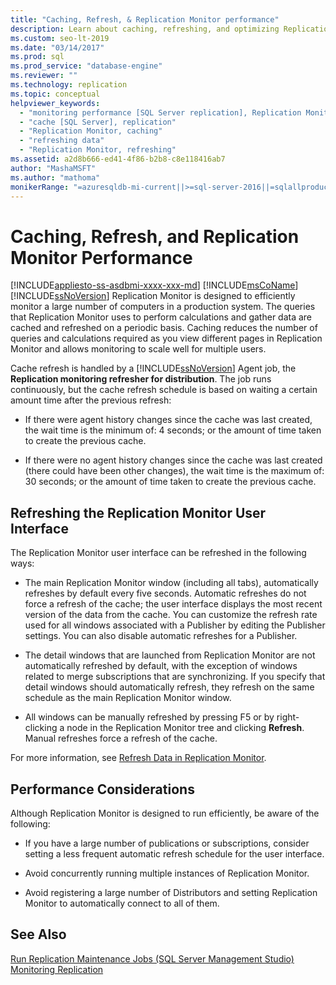 ```yaml
---
title: "Caching, Refresh, & Replication Monitor performance"
description: Learn about caching, refreshing, and optimizing Replication Monitor performance in SQL Server Management Studio (SSMS).
ms.custom: seo-lt-2019
ms.date: "03/14/2017"
ms.prod: sql
ms.prod_service: "database-engine"
ms.reviewer: ""
ms.technology: replication
ms.topic: conceptual
helpviewer_keywords: 
  - "monitoring performance [SQL Server replication], Replication Monitor"
  - "cache [SQL Server], replication"
  - "Replication Monitor, caching"
  - "refreshing data"
  - "Replication Monitor, refreshing"
ms.assetid: a2d8b666-ed41-4f86-b2b8-c8e118416ab7
author: "MashaMSFT"
ms.author: "mathoma"
monikerRange: "=azuresqldb-mi-current||>=sql-server-2016||=sqlallproducts-allversions"
---
```

# Caching, Refresh, and Replication Monitor Performance
[!INCLUDE[appliesto-ss-asdbmi-xxxx-xxx-md](../../../includes/appliesto-ss-asdbmi-xxxx-xxx-md.md)]
  [!INCLUDE[msCoName](../../../includes/msconame-md.md)] [!INCLUDE[ssNoVersion](../../../includes/ssnoversion-md.md)] Replication Monitor is designed to efficiently monitor a large number of computers in a production system. The queries that Replication Monitor uses to perform calculations and gather data are cached and refreshed on a periodic basis. Caching reduces the number of queries and calculations required as you view different pages in Replication Monitor and allows monitoring to scale well for multiple users.  
  
 Cache refresh is handled by a [!INCLUDE[ssNoVersion](../../../includes/ssnoversion-md.md)] Agent job, the **Replication monitoring refresher for distribution**. The job runs continuously, but the cache refresh schedule is based on waiting a certain amount time after the previous refresh:  
  
-   If there were agent history changes since the cache was last created, the wait time is the minimum of: 4 seconds; or the amount of time taken to create the previous cache.  
  
-   If there were no agent history changes since the cache was last created (there could have been other changes), the wait time is the maximum of: 30 seconds; or the amount of time taken to create the previous cache.  
  
## Refreshing the Replication Monitor User Interface  
 The Replication Monitor user interface can be refreshed in the following ways:  
  
-   The main Replication Monitor window (including all tabs), automatically refreshes by default every five seconds. Automatic refreshes do not force a refresh of the cache; the user interface displays the most recent version of the data from the cache. You can customize the refresh rate used for all windows associated with a Publisher by editing the Publisher settings. You can also disable automatic refreshes for a Publisher.  
  
-   The detail windows that are launched from Replication Monitor are not automatically refreshed by default, with the exception of windows related to merge subscriptions that are synchronizing. If you specify that detail windows should automatically refresh, they refresh on the same schedule as the main Replication Monitor window.  
  
-   All windows can be manually refreshed by pressing F5 or by right-clicking a node in the Replication Monitor tree and clicking **Refresh**. Manual refreshes force a refresh of the cache.  
  
 For more information, see [Refresh Data in Replication Monitor](../../../relational-databases/replication/monitor/refresh-data-in-replication-monitor.md).  
  
## Performance Considerations  
 Although Replication Monitor is designed to run efficiently, be aware of the following:  
  
-   If you have a large number of publications or subscriptions, consider setting a less frequent automatic refresh schedule for the user interface.  
  
-   Avoid concurrently running multiple instances of Replication Monitor.  
  
-   Avoid registering a large number of Distributors and setting Replication Monitor to automatically connect to all of them.  
  
## See Also  
 [Run Replication Maintenance Jobs &#40;SQL Server Management Studio&#41;](../../../relational-databases/replication/administration/run-replication-maintenance-jobs-sql-server-management-studio.md)   
 [Monitoring Replication](../../../relational-databases/replication/monitor/monitoring-replication.md)  
  
  
